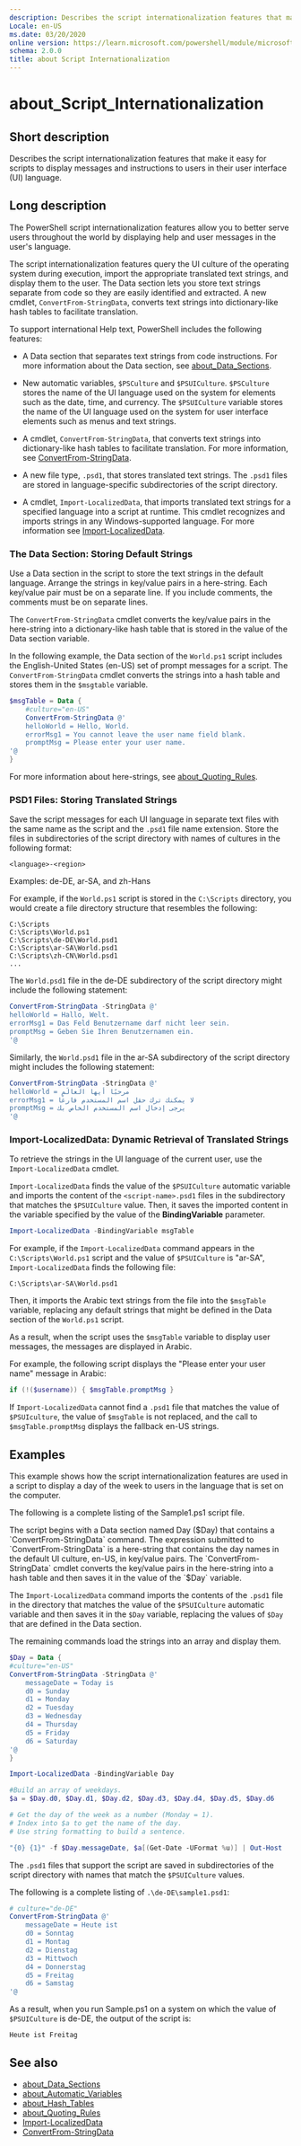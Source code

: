 ```yaml
---
description: Describes the script internationalization features that make it easy for scripts to display messages and instructions to users in their user interface (UI) language.
Locale: en-US
ms.date: 03/20/2020
online version: https://learn.microsoft.com/powershell/module/microsoft.powershell.core/about/about_script_internationalization?view=powershell-7.1&WT.mc_id=ps-gethelp
schema: 2.0.0
title: about Script Internationalization
---
```

# about_Script_Internationalization

## Short description
Describes the script internationalization features that make it easy for
scripts to display messages and instructions to users in their user interface
(UI) language.

## Long description

The PowerShell script internationalization features allow you to better serve
users throughout the world by displaying help and user messages in the user's
language.

The script internationalization features query the UI culture of the operating
system during execution, import the appropriate translated text strings, and
display them to the user. The Data section lets you store text strings separate
from code so they are easily identified and extracted. A new cmdlet,
`ConvertFrom-StringData`, converts text strings into dictionary-like hash
tables to facilitate translation.

To support international Help text, PowerShell includes the following
features:

- A Data section that separates text strings from code instructions. For more
  information about the Data section, see
  [about_Data_Sections](about_Data_Sections.md).

- New automatic variables, `$PSCulture` and `$PSUICulture`. `$PSCulture` stores
  the name of the UI language used on the system for elements such as the date,
  time, and currency. The `$PSUICulture` variable stores the name of the UI
  language used on the system for user interface elements such as menus and
  text strings.

- A cmdlet, `ConvertFrom-StringData`, that converts text strings into
  dictionary-like hash tables to facilitate translation. For more information,
  see [ConvertFrom-StringData](xref:Microsoft.PowerShell.Utility.ConvertFrom-StringData).

- A new file type, `.psd1`, that stores translated text strings. The `.psd1`
  files are stored in language-specific subdirectories of the script directory.

- A cmdlet, `Import-LocalizedData`, that imports translated text strings for a
  specified language into a script at runtime. This cmdlet recognizes and
  imports strings in any Windows-supported language. For more information see
  [Import-LocalizedData](xref:Microsoft.PowerShell.Utility.Import-LocalizedData).

### The Data Section: Storing Default Strings

Use a Data section in the script to store the text strings in the default
language. Arrange the strings in key/value pairs in a here-string. Each
key/value pair must be on a separate line. If you include comments, the
comments must be on separate lines.

The `ConvertFrom-StringData` cmdlet converts the key/value pairs in the
here-string into a dictionary-like hash table that is stored in the value of
the Data section variable.

In the following example, the Data section of the `World.ps1` script includes
the English-United States (en-US) set of prompt messages for a script. The
`ConvertFrom-StringData` cmdlet converts the strings into a hash table and
stores them in the `$msgtable` variable.

```powershell
$msgTable = Data {
    #culture="en-US"
    ConvertFrom-StringData @'
    helloWorld = Hello, World.
    errorMsg1 = You cannot leave the user name field blank.
    promptMsg = Please enter your user name.
'@
}
```

For more information about here-strings, see
[about_Quoting_Rules](about_Quoting_Rules.md).

### PSD1 Files: Storing Translated Strings

Save the script messages for each UI language in separate text files with the
same name as the script and the `.psd1` file name extension. Store the files in
subdirectories of the script directory with names of cultures in the following
format:

`<language>-<region>`

Examples: de-DE, ar-SA, and zh-Hans

For example, if the `World.ps1` script is stored in the `C:\Scripts` directory,
you would create a file directory structure that resembles the following:

```
C:\Scripts
C:\Scripts\World.ps1
C:\Scripts\de-DE\World.psd1
C:\Scripts\ar-SA\World.psd1
C:\Scripts\zh-CN\World.psd1
...
```

The `World.psd1` file in the de-DE subdirectory of the script directory might
include the following statement:

```powershell
ConvertFrom-StringData -StringData @'
helloWorld = Hallo, Welt.
errorMsg1 = Das Feld Benutzername darf nicht leer sein.
promptMsg = Geben Sie Ihren Benutzernamen ein.
'@
```

Similarly, the `World.psd1` file in the ar-SA subdirectory of the script
directory might includes the following statement:

```powershell
ConvertFrom-StringData -StringData @'
helloWorld = مرحبًا أيها العالَم
errorMsg1 = لا يمكنك ترك حقل اسم المستخدم فارغًا
promptMsg = يرجى إدخال اسم المستخدم الخاص بك
'@
```

### Import-LocalizedData: Dynamic Retrieval of Translated Strings

To retrieve the strings in the UI language of the current user, use the
`Import-LocalizedData` cmdlet.

`Import-LocalizedData` finds the value of the `$PSUICulture` automatic variable
and imports the content of the `<script-name>.psd1` files in the subdirectory
that matches the `$PSUICulture` value. Then, it saves the imported content in
the variable specified by the value of the **BindingVariable** parameter.

```powershell
Import-LocalizedData -BindingVariable msgTable
```

For example, if the `Import-LocalizedData` command appears in the
`C:\Scripts\World.ps1` script and the value of `$PSUICulture` is "ar-SA",
`Import-LocalizedData` finds the following file:

`C:\Scripts\ar-SA\World.psd1`

Then, it imports the Arabic text strings from the file into the `$msgTable`
variable, replacing any default strings that might be defined in the Data
section of the `World.ps1` script.

As a result, when the script uses the `$msgTable` variable to display user
messages, the messages are displayed in Arabic.

For example, the following script displays the "Please enter your user name"
message in Arabic:

```powershell
if (!($username)) { $msgTable.promptMsg }
```

If `Import-LocalizedData` cannot find a `.psd1` file that matches the value of
`$PSUIculture`, the value of `$msgTable` is not replaced, and the call to
`$msgTable.promptMsg` displays the fallback en-US strings.

## Examples

This example shows how the script internationalization features are used in a
script to display a day of the week to users in the language that is set on the
computer.

The following is a complete listing of the Sample1.ps1 script file.

The script begins with a Data section named Day ($Day) that contains a
`ConvertFrom-StringData` command. The expression submitted to
`ConvertFrom-StringData` is a here-string that contains the day names in the
default UI culture, en-US, in key/value pairs. The `ConvertFrom-StringData`
cmdlet converts the key/value pairs in the here-string into a hash table and
then saves it in the value of the `$Day` variable.

The `Import-LocalizedData` command imports the contents of the `.psd1` file in
the directory that matches the value of the `$PSUICulture` automatic variable
and then saves it in the `$Day` variable, replacing the values of `$Day` that
are defined in the Data section.

The remaining commands load the strings into an array and display them.

```powershell
$Day = Data {
#culture="en-US"
ConvertFrom-StringData -StringData @'
    messageDate = Today is
    d0 = Sunday
    d1 = Monday
    d2 = Tuesday
    d3 = Wednesday
    d4 = Thursday
    d5 = Friday
    d6 = Saturday
'@
}

Import-LocalizedData -BindingVariable Day

#Build an array of weekdays.
$a = $Day.d0, $Day.d1, $Day.d2, $Day.d3, $Day.d4, $Day.d5, $Day.d6

# Get the day of the week as a number (Monday = 1).
# Index into $a to get the name of the day.
# Use string formatting to build a sentence.

"{0} {1}" -f $Day.messageDate, $a[(Get-Date -UFormat %u)] | Out-Host
```

The `.psd1` files that support the script are saved in subdirectories of the
script directory with names that match the `$PSUICulture` values.

The following is a complete listing of `.\de-DE\sample1.psd1`:

```powershell
# culture="de-DE"
ConvertFrom-StringData @'
    messageDate = Heute ist
    d0 = Sonntag
    d1 = Montag
    d2 = Dienstag
    d3 = Mittwoch
    d4 = Donnerstag
    d5 = Freitag
    d6 = Samstag
'@
```

As a result, when you run Sample.ps1 on a system on which the value of
`$PSUICulture` is de-DE, the output of the script is:

```Output
Heute ist Freitag
```

## See also

- [about_Data_Sections](about_Data_Sections.md)
- [about_Automatic_Variables](about_Automatic_Variables.md)
- [about_Hash_Tables](about_Hash_Tables.md)
- [about_Quoting_Rules](about_Quoting_Rules.md)
- [Import-LocalizedData](xref:Microsoft.PowerShell.Utility.Import-LocalizedData)
- [ConvertFrom-StringData](xref:Microsoft.PowerShell.Utility.ConvertFrom-StringData)
